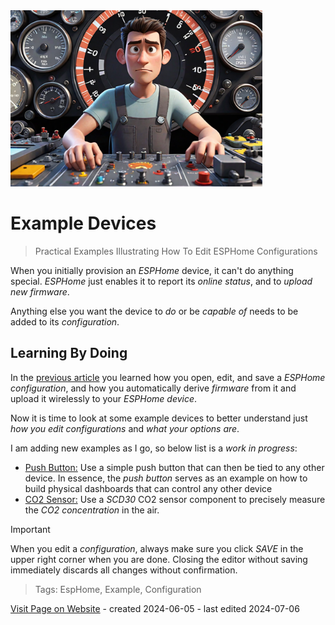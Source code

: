 <img src="/assets/images/homeassistant.png" width="80%" height="80%" />
 
# Example Devices

> Practical Examples Illustrating How To Edit ESPHome Configurations 

When you initially provision an *ESPHome* device, it can't do anything special. *ESPHome* just enables it to report its *online status*, and to *upload new firmware*.

Anything else you want the device to *do* or be *capable of* needs to be added to its *configuration*.

## Learning By Doing
In the [previous article](https://done.land/tools/software/esphome/editconfiguration) you learned how you open, edit, and save a *ESPHome configuration*, and how you automatically derive *firmware* from it and upload it wirelessly to your *ESPHome device*.

Now it is time to look at some example devices to better understand just *how you edit configurations* and *what your options are*.

I am adding new examples as I go, so below list is a *work in progress*:


* [Push Button:](https://done.land/tools/software/esphome/exampledevices/pushbutton) Use a simple push button that can then be tied to any other device. In essence, the *push button* serves as an example on how to build physical dashboards that can control any other device   
* [CO2 Sensor:](https://done.land/tools/software/esphome/exampledevices/co2sensor) Use a *SCD30* CO2 sensor component to precisely measure the *CO2 concentration* in the air.


> [!IMPORTANT]
> When you edit a *configuration*, always make sure you click *SAVE* in the upper right corner when you are done. Closing the editor without saving immediately discards all changes without confirmation.



> Tags: EspHome, Example, Configuration

[Visit Page on Website](https://done.land/tools/software/esphome/exampledevices?315340071307243642) - created 2024-06-05 - last edited 2024-07-06
